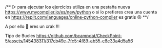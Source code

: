 /** ▷ para ejecutar los ejercicios utiliza en una pestaña nueva   https://www.mycompiler.io/es/new/python 
 o si lo prefieres  crea una cuenta en  https://replit.com/languages/online-python-compiler  es gratis 😜 **/

A por ello 💪  eres un crak !!!

Tipo de Bucles
https://github.com/bcampdat/CheckPoint-5/assets/145438311/317cb49e-7fc5-4f89-ab55-e8c33a4d5a56

